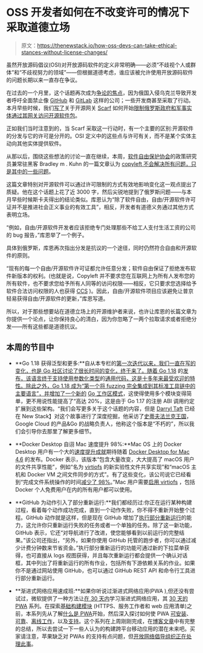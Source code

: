 # OSS 开发者如何在不改变许可的情况下采取道德立场

> 原文：<https://thenewstack.io/how-oss-devs-can-take-ethical-stances-without-license-changes/>

虽然开放源码倡议(OSI)对开放源码软件的定义非常明确——必须“不歧视个人或群体”和“不歧视努力的领域”——但根据道德考虑，谁应该被允许使用开放源码软件的问题长期以来一直存在争议。

在过去的一个月里，这个话题再次成为[争论的焦点](https://lists.gnu.org/archive/html/libreplanet-discuss/2022-03/msg00044.html)，因为俄国入侵乌克兰导致开发者呼吁全面禁止像 [GitHub](https://github.com/github/feedback/discussions/12042#discussioncomment-2276190) 和 [GitLab](https://gitlab.com/gitlab-org/gitlab/-/issues/353869) 这样的公司；一些开发商甚至采取了行动。本月早些时候，我们[写了](https://thenewstack.io/where-does-open-source-fit-into-russias-war-with-ukraine/)关于开源网关 [Scarf](https://about.scarf.sh/) 如何开始[限制俄罗斯政府和军事实体通过其网关访问开源软件包](https://about.scarf.sh/post/standing-with-ukraine)。

正如我们当时注意到的，当 Scarf 采取这一行动时，有一个主要的区别:开源软件的分发与它的许可是分开的。OSI 定义中的这些点与许可有关，而不是某个实体主动向其他实体提供软件。

从那以后，围绕这些想法的讨论一直在继续，本周，[软件自由保护协会](https://sfconservancy.org/)的政策研究员兼常驻黑客 Bradley m . Kuhn 的一篇文章认为 [copyleft 不会解决所有问题，只是其中的一些问题](https://sfconservancy.org/blog/2022/mar/17/copyleft-ethical-source-putin-ukraine/)。

这篇文章特别对开源软件可以通过许可限制的方式有效地影响变化这一观点提出了质疑。他在这个话题上花了近 3000 字，然后尖锐地提到了俄罗斯问题——与本月早些时候斯卡夫得出的结论类似。库恩认为“除了软件自由，自由/开源软件许可证并不是推进社会正义事业的有效工具”，相反，开发者有道德义务通过其他方式表明立场。

“例如，自由/开源软件开发者应该拒绝专门处理那些不给工人支付生活工资的公司的 bug 报告，”库恩举了一个例子。

具体到俄罗斯，库恩再次指出分发是抗议的一个途径，同时仍然符合自由和开源软件的原则。

“现有的每一个自由/开源软件许可证都允许任意分发；软件自由保证了拒绝发布软件新版本的权利。(也就是说，Copyleft 并不要求您在互联网上为所有人发布您的所有软件，也不要求您给予所有人同等的访问权限——相反，它只要求您选择给予软件合法访问权限的人也获得 [CCS](https://sfconservancy.org/copyleft-compliance/glossary.html#ccs) )。因此，自由/开源软件项目应该避免让普京轻易获得自由/开源软件的更新，”库恩写道。

所以，对于那些想要站在道德立场上的开源维护者来说，也许让库恩的长篇文章为你提供一个论点，让你保持良心的清白，因为你忽略了一两个拉取请求或者拒绝分发——所有这些都是道德抗议。

## 本周的节目中

*   **Go 1.18 获得泛型和更多:**自从本专栏的[第一次迭代以来，我们一直在写的变化，也是 Go 社区讨论了很长时间的变化，终于来了。随着 Go 1.18](https://thenewstack.io/week-programming-go-2-0-question-complexity/) 的[发布，该语言终于支持使用参数化类型](https://go.dev/blog/go1.18)的[通用代码，这是十多年来最受欢迎的特性。除此之外，Go 1.18 成为“第一个将 fuzzing 完全集成到其标准工具链中的主要语言”，并增加了一个新的](https://go.dev/blog/why-generics) [Go 工作区模式](https://go.dev/doc/tutorial/workspaces)，这使得使用多个模块变得简单，更不用说性能提高了“高达 20%，这是由于 Go 1.17 的注册 ABI 调用约定扩展到这些架构。“我们会写更多关于这个话题的内容，但是 [Darryl Taft](https://thenewstack.io/author/darryl-taft/) 已经在 New Stack】对这个故事进行了深度挖掘，他采访了[史蒂夫法兰克王国](https://www.linkedin.com/in/stevefrancia/)，Google Cloud 的产品&Go 的战略负责人，他称这个版本是“不朽的”，所以我们会引导你去那里了解更多细节。
*   **Docker Desktop 自诩 Mac 速度提升 98%:**Mac OS 上的 Docker Desktop 用户有一个大的[速度提升成就](https://www.docker.com/blog/speed-boost-achievement-unlocked-on-docker-desktop-4-6-for-mac/)期待随着 [Docker Desktop for Mac 4.6](https://docs.docker.com/desktop/mac/release-notes/) 的发布。Docker 表示，该版本“包含大量改变，大大提高了 macOS 用户的文件共享性能”，例如“名为 [virtiofs](https://virtio-fs.gitlab.io/) 的新实验性文件共享实现”和“macOS 主机和 Docker VM 之间文件同步的方式”。有了这些变化，该公司说它已经看到“完成文件系统操作的时间[减少了 98%](https://github.com/docker/roadmap/issues/7#issuecomment-1044452206)。”Mac 用户需要[启用 virtiofs](https://docs.docker.com/desktop/mac/#experimental-features) ，包括 Docker 个人免费用户在内的所有用户都可以使用。

*   **GitHub 为动作引入了部分重新运行:**我们都经历过:你正在运行某种构建过程，看着每个动作成功完成，直到一个动作失败，你不得不重新开始整个过程。GitHub 动作就是这样，但是现在 GitHub 增加了[执行部分重新运行](https://github.blog/2022-03-16-save-time-partial-re-runs-github-actions/)的能力，这允许你只重新运行失败的任务或者一个单独的任务。除了这一新功能，GitHub 表示，它还“对导航进行了改进，使您能够看到以前运行的完整结果。”该公司还指出，“另外，如果你使用 GitHub 托管的跑步者，你可以通过减少计费分钟数来节省资金。”执行部分重新运行的功能可通过新的下拉菜单获得，也可直接从 logs 视图获得，并且每次重新运行都会提供一个确认对话框，其中列出了将重新运行的所有作业，包括所有下游依赖关系的作业。如果你不是通过网站使用 GitHub，也可以通过 GitHub REST API 和命令行工具进行部分重新运行。
*   **渐进式网络应用速成班:**如果你听说过渐进式网络应用(PWA ),但还没有尝试过，微软提供了一种方法让[在 30 天内](https://microsoft.github.io/win-student-devs/#/30DaysOfPWA/summary)学习渐进式网络应用，其 [30 天的 PWA](https://aka.ms/learn-pwa/30Days-blog) 系列。在探索[基础构建模块](https://microsoft.github.io/win-student-devs/#/30DaysOfPWA/core-concepts/02) (HTTPS、服务工作者和 web 应用清单)之前，本系列先从了解[什么是 PWA](https://microsoft.github.io/win-student-devs/#/30DaysOfPWA/core-concepts/01)开始，然后深入探讨如何使 PWA [可安装](https://microsoft.github.io/win-student-devs/#/30DaysOfPWA/core-concepts/03)、[可靠](https://microsoft.github.io/win-student-devs/#/30DaysOfPWA/core-concepts/04)、[离线工作](https://microsoft.github.io/win-student-devs/#/30DaysOfPWA/core-concepts/05)，以及[支持](https://microsoft.github.io/win-student-devs/#/30DaysOfPWA/core-concepts/06)。这个系列在上周刚刚完成，在[博客文章](https://microsoft.github.io/win-student-devs/#/30DaysOfPWA/summary)中有完整的总结，所以去尝试一下一些人认为的构建跨平台移动应用的潜在未来吧。买家请注意，苹果缺乏对 PWAs 的支持有点问题，但[开放网络倡导组织正在处理此事](https://thenewstack.io/owa-takes-on-apples-browser-ban-for-pwa-parity/)。

<svg xmlns:xlink="http://www.w3.org/1999/xlink" viewBox="0 0 68 31" version="1.1"><title>Group</title> <desc>Created with Sketch.</desc></svg>